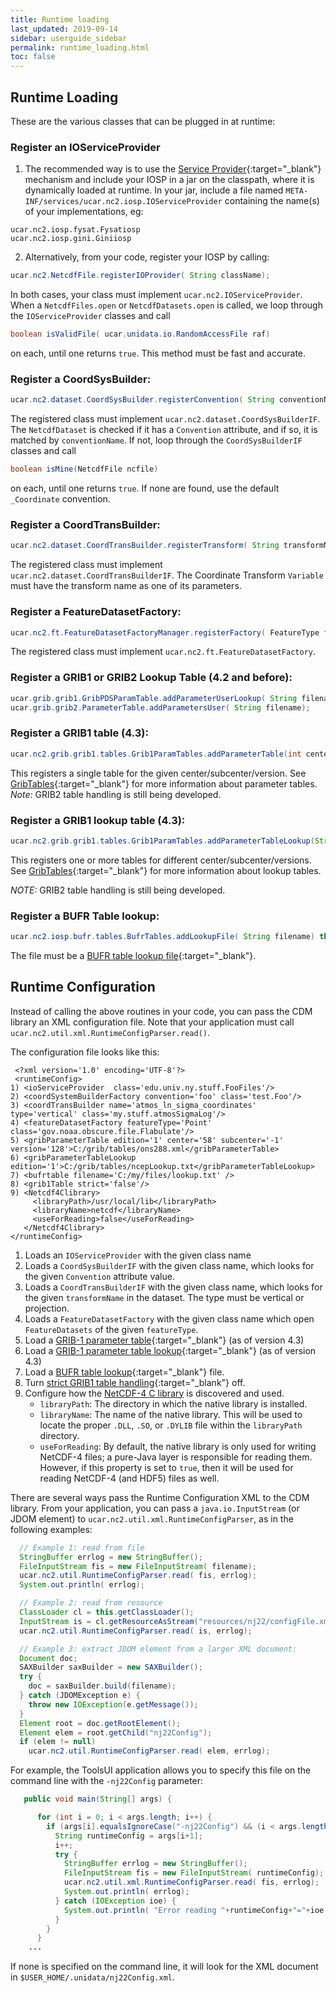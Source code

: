 ```yaml
---
title: Runtime loading
last_updated: 2019-09-14
sidebar: userguide_sidebar
permalink: runtime_loading.html
toc: false
---
```

## Runtime Loading

These are the various classes that can be plugged in at runtime:

### Register an IOServiceProvider

1) The recommended way is to use the [Service Provider](https://docs.oracle.com/javase/tutorial/ext/basics/spi.html){:target="_blank"}
mechanism and include your IOSP in a jar on the classpath, where it is dynamically loaded at runtime. In your
jar, include a file named `META-INF/services/ucar.nc2.iosp.IOServiceProvider` containing the
name(s) of your implementations, eg:

~~~
ucar.nc2.iosp.fysat.Fysatiosp
ucar.nc2.iosp.gini.Giniiosp
~~~

2) Alternatively, from your code, register your IOSP by calling:

~~~java
ucar.nc2.NetcdfFile.registerIOProvider( String className);
~~~

In both cases, your class must implement `ucar.nc2.IOServiceProvider`. 
When a `NetcdfFiles.open` or `NetcdfDatasets.open` is called, we loop through the `IOServiceProvider` classes and call

~~~java
boolean isValidFile( ucar.unidata.io.RandomAccessFile raf)
~~~

on each, until one returns `true`. This method must be fast and accurate.

### Register a CoordSysBuilder:
~~~java
ucar.nc2.dataset.CoordSysBuilder.registerConvention( String conventionName, String className);
~~~ 
The registered class must implement `ucar.nc2.dataset.CoordSysBuilderIF`. The `NetcdfDataset` is checked if it has a `Convention` attribute, and if so, 
it is matched by `conventionName`. If not, loop through the `CoordSysBuilderIF` classes and call

~~~java
boolean isMine(NetcdfFile ncfile) 
~~~

on each, until one returns `true`. If none are found, use the default `_Coordinate` convention.

### Register a CoordTransBuilder:
~~~java
ucar.nc2.dataset.CoordTransBuilder.registerTransform( String transformName, String className);
~~~

The registered class must implement `ucar.nc2.dataset.CoordTransBuilderIF`. The Coordinate Transform `Variable` must have the transform name as one of its parameters.

### Register a FeatureDatasetFactory:
~~~java
ucar.nc2.ft.FeatureDatasetFactoryManager.registerFactory( FeatureType featureType, String className);
~~~

The registered class must implement `ucar.nc2.ft.FeatureDatasetFactory`.

### Register a GRIB1 or GRIB2 Lookup Table (4.2 and before):
~~~java
ucar.grib.grib1.GribPDSParamTable.addParameterUserLookup( String filename);
ucar.grib.grib2.ParameterTable.addParametersUser( String filename);
~~~  

### Register a GRIB1 table (4.3):
~~~java
ucar.nc2.grib.grib1.tables.Grib1ParamTables.addParameterTable(int center, int subcenter, int tableVersion, String tableFilename);
~~~

This registers a single table for the given center/subcenter/version.
See [GribTables](../developer/grib_tables.html){:target="_blank"} for more information about parameter tables.
*Note:* GRIB2 table handling is still being developed.

### Register a GRIB1 lookup table (4.3):
~~~java
ucar.nc2.grib.grib1.tables.Grib1ParamTables.addParameterTableLookup(String lookupFilename);
~~~

This registers one or more tables for different center/subcenter/versions.
See [GribTables](../developer/grib_tables.html){:target="_blank"} for more information about lookup tables.

*NOTE:* GRIB2 table handling is still being developed.

### Register a BUFR Table lookup:
~~~java
ucar.nc2.iosp.bufr.tables.BufrTables.addLookupFile( String filename) throws throws FileNotFoundException;
~~~

The file must be a [BUFR table lookup file](../developer/bufr_tables.html){:target="_blank"}.

## Runtime Configuration

Instead of calling the above routines in your code, you can pass the CDM library an XML configuration file. 
Note that your application must call `ucar.nc2.util.xml.RuntimeConfigParser.read()`.

The configuration file looks like this:
~~~
 <?xml version='1.0' encoding='UTF-8'?>
 <runtimeConfig>
1) <ioServiceProvider  class='edu.univ.ny.stuff.FooFiles'/>
2) <coordSystemBuilderFactory convention='foo' class='test.Foo'/>
3) <coordTransBuilder name='atmos_ln_sigma_coordinates' type='vertical' class='my.stuff.atmosSigmaLog'/>
4) <featureDatasetFactory featureType='Point' class='gov.noaa.obscure.file.Flabulate'/>
5) <gribParameterTable edition='1' center='58' subcenter='-1' version='128'>C:/grib/tables/ons288.xml</gribParameterTable>
6) <gribParameterTableLookup edition='1'>C:/grib/tables/ncepLookup.txt</gribParameterTableLookup>
7) <bufrtable filename='C:/my/files/lookup.txt' />
8) <grib1Table strict='false'/>
9) <Netcdf4Clibrary>
     <libraryPath>/usr/local/lib</libraryPath>
     <libraryName>netcdf</libraryName>
     <useForReading>false</useForReading>
   </Netcdf4Clibrary>
</runtimeConfig>
~~~

1. Loads an `IOServiceProvider` with the given class name
2. Loads a `CoordSysBuilderIF` with the given class name, which looks for the given `Convention` attribute value.
3. Loads a `CoordTransBuilderIF` with the given class name, which looks for the given `transformName` in the dataset. The type must be vertical or projection.
4. Loads a `FeatureDatasetFactory` with the given class name which open `FeatureDatasets` of the given `featureType`.
5. Load a [GRIB-1 parameter table](../developer/grib_tables.html){:target="_blank"} (as of version 4.3)
6. Load a [GRIB-1 parameter table lookup](../developer/grib_tables.html){:target="_blank"} (as of version 4.3)
7. Load a [BUFR table lookup](../developer/bufr_tables.html){:target="_blank"} file.
8. Turn [strict GRIB1 table handling](../developer/grib_tables.html#strict){:target="_blank"} off.
9. Configure how the [NetCDF-4 C library](../developer/netcdf4_c_library.html) is discovered and used.
    * `libraryPath`: The directory in which the native library is installed.
    * `libraryName`: The name of the native library. This will be used to locate the proper `.DLL`, `.SO`, or `.DYLIB` file within the `libraryPath` directory.
    * `useForReading`: By default, the native library is only used for writing NetCDF-4 files; a pure-Java layer is responsible for reading them. 
    However, if this property is set to `true`, then it will be used for reading NetCDF-4 (and HDF5) files as well.
    
There are several ways pass the Runtime Configuration XML to the CDM library. From your application, you can pass a `java.io.InputStream` (or JDOM element) to 
`ucar.nc2.util.xml.RuntimeConfigParser`, as in the following examples:

~~~java
  // Example 1: read from file
  StringBuffer errlog = new StringBuffer();
  FileInputStream fis = new FileInputStream( filename);   
  ucar.nc2.util.RuntimeConfigParser.read( fis, errlog);
  System.out.println( errlog);

  // Example 2: read from resource
  ClassLoader cl = this.getClassLoader();
  InputStream is = cl.getResourceAsStream("resources/nj22/configFile.xml");
  ucar.nc2.util.RuntimeConfigParser.read( is, errlog);

  // Example 3: extract JDOM element from a larger XML document:
  Document doc;
  SAXBuilder saxBuilder = new SAXBuilder();
  try {
    doc = saxBuilder.build(filename);
  } catch (JDOMException e) {
    throw new IOException(e.getMessage());
  }
  Element root = doc.getRootElement();
  Element elem = root.getChild("nj22Config");
  if (elem != null)
    ucar.nc2.util.RuntimeConfigParser.read( elem, errlog);
~~~
    
For example, the ToolsUI application allows you to specify this file on the command line with the `-nj22Config` parameter:

~~~java
   public void main(String[] args) {

      for (int i = 0; i < args.length; i++) {
        if (args[i].equalsIgnoreCase("-nj22Config") && (i < args.length-1)) {
          String runtimeConfig = args[i+1];
          i++;
          try {
            StringBuffer errlog = new StringBuffer();
            FileInputStream fis = new FileInputStream( runtimeConfig);
            ucar.nc2.util.xml.RuntimeConfigParser.read( fis, errlog);
            System.out.println( errlog);
          } catch (IOException ioe) {
            System.out.println( "Error reading "+runtimeConfig+"="+ioe.getMessage());
          }
        }
      }
    ...
~~~
If none is specified on the command line, it will look for the XML document in `$USER_HOME/.unidata/nj22Config.xml`.
